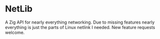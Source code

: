 # NetLib

A Zig API for nearly everything networking. Due to missing features nearly
everything is just the parts of Linux netlink I needed. New feature requests
welcome.
